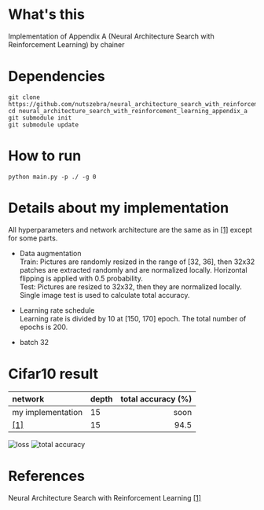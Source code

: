 # What's this
Implementation of Appendix A (Neural Architecture Search with Reinforcement Learning) by chainer


# Dependencies

    git clone https://github.com/nutszebra/neural_architecture_search_with_reinforcement_learning_appendix_a.git
    cd neural_architecture_search_with_reinforcement_learning_appendix_a
    git submodule init
    git submodule update

# How to run
    python main.py -p ./ -g 0 


# Details about my implementation
All hyperparameters and network architecture are the same as in [[1]][Paper] except for some parts.  

* Data augmentation  
Train: Pictures are randomly resized in the range of [32, 36], then 32x32 patches are extracted randomly and are normalized locally. Horizontal flipping is applied with 0.5 probability.  
Test: Pictures are resized to 32x32, then they are normalized locally. Single image test is used to calculate total accuracy. 

* Learning rate schedule  
Learning rate is divided by 10 at [150, 170] epoch. The total number of epochs is 200.

* batch
32

# Cifar10 result

| network              | depth | total accuracy (%) |
|:---------------------|-------|-------------------:|
| my implementation    | 15    | soon               |
| [[1]][Paper]         | 15    | 94.5               |

<img src="https://github.com/nutszebra/neural_architecture_search_with_reinforcement_learning_appendix_a/blob/master/loss.jpg" alt="loss" title="loss">
<img src="https://github.com/nutszebra/neural_architecture_search_with_reinforcement_learning_appendix_a/blob/master/accuracy.jpg" alt="total accuracy" title="total accuracy">

# References
Neural Architecture Search with Reinforcement Learning [[1]][Paper]

[paper]: https://arxiv.org/abs/1611.01578 "Paper"
